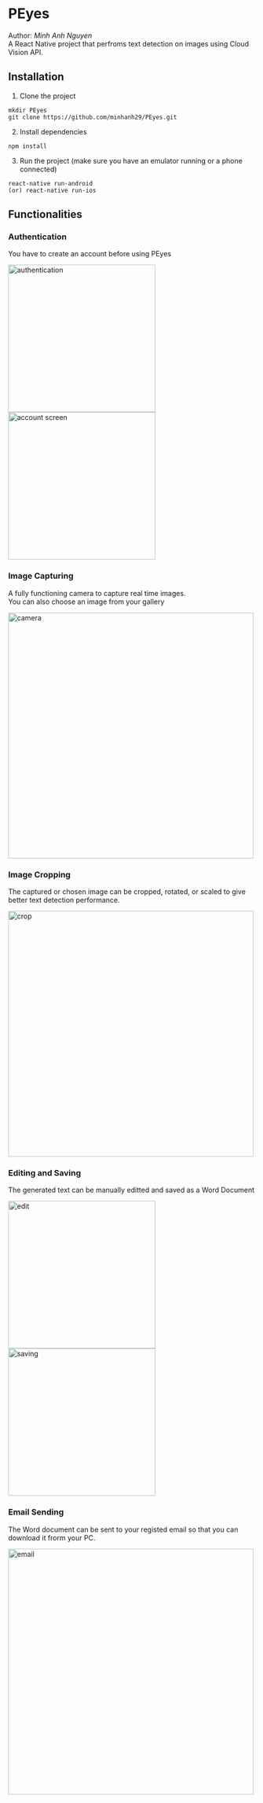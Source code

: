 # PEyes
Author: *Minh Anh Nguyen*  
A React Native project that perfroms text detection on images using Cloud Vision API. 

## Installation
1. Clone the project

```
mkdir PEyes
git clone https://github.com/minhanh29/PEyes.git
```

2. Install dependencies

```
npm install
```

3. Run the project (make sure you have an emulator running or a phone connected)

```
react-native run-android
(or) react-native run-ios
```

## Functionalities
### Authentication
You have to create an account before using PEyes

<img src="screenshots/auth.png" alt="authentication" width='300' />
<img src="screenshots/account.png" alt="account screen" width='300' />

### Image Capturing
A fully functioning camera to capture real time images.  
You can also choose an image from your gallery

<img src="screenshots/camera.png" alt="camera" width='500' />

### Image Cropping
The captured or chosen image can be cropped, rotated, or scaled to give better text detection performance.

<img src="screenshots/crop.png" alt="crop" width='500'/>

### Editing and Saving
The generated text can be manually editted and saved as a Word Document

<img src="screenshots/edit.png" alt="edit" width='300' />
<img src="screenshots/saving.png" alt="saving" width='300' />

### Email Sending
The Word document can be sent to your registed email so that you can download it frorm your PC.

<img src="screenshots/email.png" alt="email" width='500'/>
